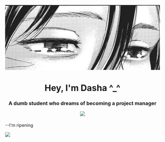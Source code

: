<div align="center">
  <img src="https://github.com/dex1fy/dex1fy/blob/main/17976ea7ea0610181fb250f2930a875a.jpg?raw=true" alt="moti">
</div>
<h1 align="center">Hey, I'm Dasha ^_^ </a></h1>
<h3 align="center">A dumb student who dreams of becoming a project manager

  
![](https://github-profile-summary-cards.vercel.app/api/cards/profile-details?username=dex1fy&theme=dark)</h3>

--I'm ripening

![](https://github-profile-summary-cards.vercel.app/api/cards/most-commit-language?username=dex1fy&theme=dark)

